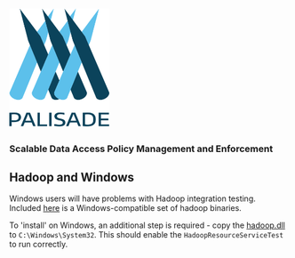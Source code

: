 <!---
Copyright 2020 Crown Copyright

Licensed under the Apache License, Version 2.0 (the "License");
you may not use this file except in compliance with the License.
You may obtain a copy of the License at

  http://www.apache.org/licenses/LICENSE-2.0

Unless required by applicable law or agreed to in writing, software
distributed under the License is distributed on an "AS IS" BASIS,
WITHOUT WARRANTIES OR CONDITIONS OF ANY KIND, either express or implied.
See the License for the specific language governing permissions and
limitations under the License.
--->

# <img src="/logos/logo.svg" width="180">

### Scalable Data Access Policy Management and Enforcement

## Hadoop and Windows

Windows users will have problems with Hadoop integration testing.
Included [here](./src/test/resources/hadoop-3.2.1) is a Windows-compatible set of hadoop binaries.

To 'install' on Windows, an additional step is required - copy the [hadoop.dll](./src/test/resources/hadoop-3.2.1/bin/hadoop.dll) to `C:\Windows\System32`.
This should enable the `HadoopResourceServiceTest` to run correctly.

